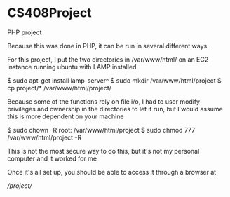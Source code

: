 # CS408Project
PHP project

Because this was done in PHP, it can be run in several different ways.

For this project, I put the two directories in /var/www/html/ on an EC2 instance running ubuntu with LAMP installed

$ sudo apt-get install lamp-server^
$ sudo mkdir /var/www/html/project
$ cp project/* /var/www/html/project/

Because some of the functions rely on file i/o, I had to user modify privileges and ownership in the directories to let it run, but I would assume this is more dependent on your machine

$ sudo chown -R root:<wwwsomething> /var/www/html/project
$ sudo chmod 777 /var/www/html/project -R

This is not the most secure way to do this, but it's not my personal computer and it worked for me

Once it's all set up, you should be able to access it through a browser at <address>/project/